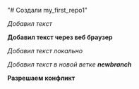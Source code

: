 "# Создали my_first_repo1" 

 *Добавил текст*

 __Добавил текст через веб браузер__
 
*Добавил текст локально*
 
 *Добавил текст в новой ветке __newbranch__*

 **Разрешаем конфликт**

 
